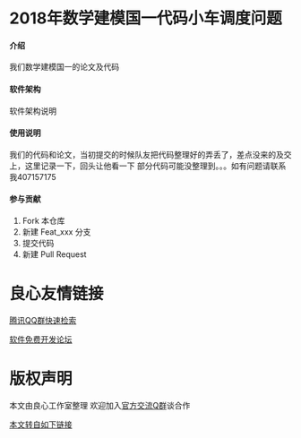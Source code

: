 # 2018年数学建模国一代码小车调度问题

#### 介绍
我们数学建模国一的论文及代码

#### 软件架构
软件架构说明


#### 使用说明

我们的代码和论文，当初提交的时候队友把代码整理好的弄丢了，差点没来的及交上，这里记录一下，回头让他看一下
部分代码可能没整理到。。。如有问题请联系我407157175
#### 参与贡献

1.  Fork 本仓库
2.  新建 Feat_xxx 分支
3.  提交代码
4.  新建 Pull Request






 # 良心友情链接

[腾讯QQ群快速检索](http://u.720life.cn/s/8cf73f7c)

[软件免费开发论坛](http://u.720life.cn/s/bbb01dc0)

# 版权声明 

本文由良心工作室整理 欢迎加入[官方交流Q群](https://u.720life.cn/s/f2316816)谈合作

[本文转自如下链接](http://u.720life.cn/g/2e71d0f0a5c601172267ba20d3a43c6e8ba9b545f186b3180bb1559cc9effe1053874e87c0ad9f637900dc08a3d0c0120cc499f136240649e9571066f3061621)